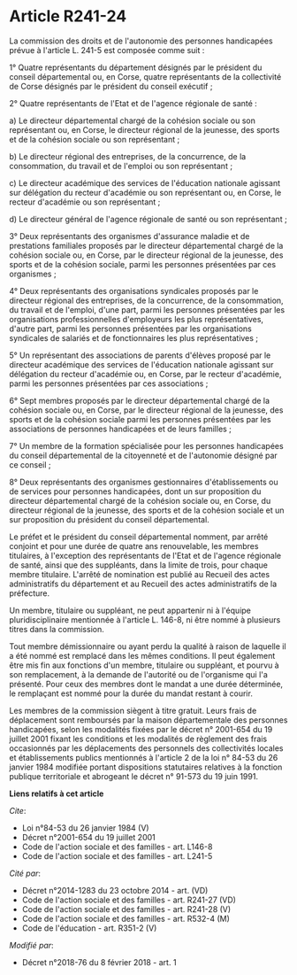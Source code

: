 # Article R241-24

La commission des droits et de l'autonomie des personnes handicapées prévue à l'article L. 241-5 est composée comme suit : 

1° Quatre représentants du département désignés par le président du conseil départemental ou, en Corse, quatre représentants
de la collectivité de Corse désignés par le président du conseil exécutif ; 

2° Quatre représentants de l'Etat et de l'agence régionale de santé : 

a) Le directeur départemental chargé de la cohésion sociale ou son représentant ou, en Corse, le directeur régional de la
jeunesse, des sports et de la cohésion sociale ou son représentant ; 

b) Le directeur régional des entreprises, de la concurrence, de la consommation, du travail et de l'emploi ou son
représentant ; 

c) Le directeur académique des services de l'éducation nationale agissant sur délégation du recteur d'académie ou son
représentant ou, en Corse, le recteur d'académie ou son représentant ; 

d) Le directeur général de l'agence régionale de santé ou son représentant ; 

3° Deux représentants des organismes d'assurance maladie et de prestations familiales proposés par le directeur départemental
chargé de la cohésion sociale ou, en Corse, par le directeur régional de la jeunesse, des sports et de la cohésion sociale,
parmi les personnes présentées par ces organismes ; 

4° Deux représentants des organisations syndicales proposés par le directeur régional des entreprises, de la concurrence, de
la consommation, du travail et de l'emploi, d'une part, parmi les personnes présentées par les organisations professionnelles
d'employeurs les plus représentatives, d'autre part, parmi les personnes présentées par les organisations syndicales de
salariés et de fonctionnaires les plus représentatives ; 

5° Un représentant des associations de parents d'élèves proposé par le directeur académique des services de l'éducation
nationale agissant sur délégation du recteur d'académie ou, en Corse, par le recteur d'académie, parmi les personnes
présentées par ces associations ; 

6° Sept membres proposés par le directeur départemental chargé de la cohésion sociale ou, en Corse, par le directeur régional
de la jeunesse, des sports et de la cohésion sociale parmi les personnes présentées par les associations de personnes
handicapées et de leurs familles ; 

7° Un membre de la formation spécialisée pour les personnes handicapées du conseil départemental de la citoyenneté et de
l'autonomie désigné par ce conseil ; 

8° Deux représentants des organismes gestionnaires d'établissements ou de services pour personnes handicapées, dont un sur
proposition du directeur départemental chargé de la cohésion sociale ou, en Corse, du directeur régional de la jeunesse, des
sports et de la cohésion sociale et un sur proposition du président du conseil départemental. 

Le préfet et le président du conseil départemental nomment, par arrêté conjoint et pour une durée de quatre ans renouvelable,
les membres titulaires, à l'exception des représentants de l'Etat et de l'agence régionale de santé, ainsi que des
suppléants, dans la limite de trois, pour chaque membre titulaire. L'arrêté de nomination est publié au Recueil des actes
administratifs du département et au Recueil des actes administratifs de la préfecture. 

Un membre, titulaire ou suppléant, ne peut appartenir ni à l'équipe pluridisciplinaire mentionnée à l'article L. 146-8, ni
être nommé à plusieurs titres dans la commission. 

Tout membre démissionnaire ou ayant perdu la qualité à raison de laquelle il a été nommé est remplacé dans les mêmes
conditions. Il peut également être mis fin aux fonctions d'un membre, titulaire ou suppléant, et pourvu à son remplacement, à
la demande de l'autorité ou de l'organisme qui l'a présenté. Pour ceux des membres dont le mandat a une durée déterminée, le
remplaçant est nommé pour la durée du mandat restant à courir. 

Les membres de la commission siègent à titre gratuit. Leurs frais de déplacement sont remboursés par la maison départementale
des personnes handicapées, selon les modalités fixées par le décret n° 2001-654 du 19 juillet 2001 fixant les conditions et
les modalités de règlement des frais occasionnés par les déplacements des personnels des collectivités locales et
établissements publics mentionnés à l'article 2 de la loi n° 84-53 du 26 janvier 1984 modifiée portant dispositions
statutaires relatives à la fonction publique territoriale et abrogeant le décret n° 91-573 du 19 juin 1991.

**Liens relatifs à cet article**

_Cite_:

  - Loi n°84-53 du 26 janvier 1984 (V)
  - Décret n°2001-654 du 19 juillet 2001
  - Code de l'action sociale et des familles - art. L146-8
  - Code de l'action sociale et des familles - art. L241-5

_Cité par_:

  - Décret n°2014-1283 du 23 octobre 2014 - art. (VD)
  - Code de l'action sociale et des familles - art. R241-27 (VD)
  - Code de l'action sociale et des familles - art. R241-28 (V)
  - Code de l'action sociale et des familles - art. R532-4 (M)
  - Code de l'éducation - art. R351-2 (V)

_Modifié par_:

  - Décret n°2018-76 du 8 février 2018 - art. 1
